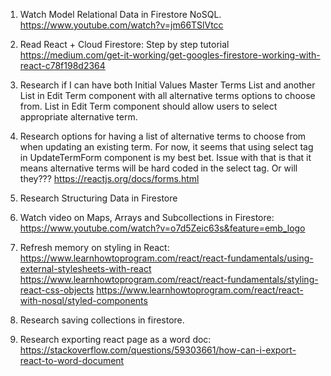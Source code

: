 1. Watch Model Relational Data in Firestore NoSQL.
   https://www.youtube.com/watch?v=jm66TSlVtcc  
2. Read React + Cloud Firestore: Step by step tutorial
   https://medium.com/get-it-working/get-googles-firestore-working-with-react-c78f198d2364   

3. Research if I can have both Initial Values Master Terms List and     another List in Edit Term component with all alternative terms options to choose from. List in Edit Term component should allow users to select appropriate alternative term. 

4. Research options for having a list of alternative terms to choose from when updating an existing term. For now, it seems that using select tag in UpdateTermForm component is my best bet. Issue with that is that it means alternative terms will be hard coded in the select tag. Or will they??? 
   https://reactjs.org/docs/forms.html 

5. Research Structuring Data in Firestore

6. Watch video on Maps, Arrays and Subcollections in Firestore: 
   https://www.youtube.com/watch?v=o7d5Zeic63s&feature=emb_logo   

7. Refresh memory on styling in React:
   https://www.learnhowtoprogram.com/react/react-fundamentals/using-external-stylesheets-with-react   
   https://www.learnhowtoprogram.com/react/react-fundamentals/styling-react-css-objects
   https://www.learnhowtoprogram.com/react/react-with-nosql/styled-components

8. Research saving collections in firestore.

9. Research exporting react page as a word doc:
   https://stackoverflow.com/questions/59303661/how-can-i-export-react-to-word-document   